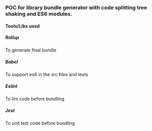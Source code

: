 ### POC for library bundle generator with code splitting tree shaking and ES6 modules.

#### Tools/Libs used

##### Rollup
To generate final bundle

##### Babel
To support es6 in the src files and tests

##### Eslint
To lint code before bundling

##### Jest
To unit test code before bundling
